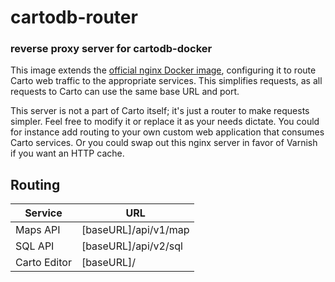 # cartodb-router
### reverse proxy server for cartodb-docker

This image extends the [official nginx Docker image](https://hub.docker.com/_/nginx/), configuring it to route Carto web traffic to the appropriate services. This simplifies requests, as all requests to Carto can use the same base URL and port.

This server is not a part of Carto itself; it's just a router to make requests simpler. Feel free to modify it or replace it as your needs dictate. You could for instance add routing to your own custom web application that consumes Carto services. Or you could swap out this nginx server in favor of Varnish if you want an HTTP cache.

## Routing

| Service      | URL                  |
| ------------ | -------------------- |
| Maps API     | [baseURL]/api/v1/map |
| SQL API      | [baseURL]/api/v2/sql |
| Carto Editor | [baseURL]/           |
